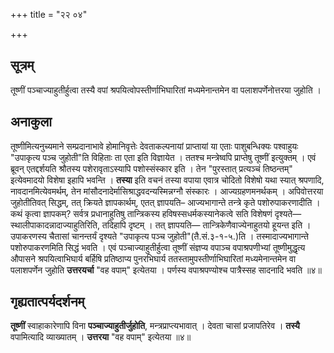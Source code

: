+++
title = "२२ ०४"

+++
## सूत्रम्
तूष्णीं पञ्चाज्याहुतीर्हुत्वा तस्यै वपां श्रपयित्वोपस्तीर्णाभिघारितां मध्यमेनान्तमेन वा पलाशपर्णेनोत्तरया जुहोति ।

## अनाकुला
तूष्णीमित्यनुच्यमाने सम्प्रदानाभावे होमानिवृत्तेः देवताकल्पनायां प्राप्तायां या एताः पाशुबन्धिक्यः पश्वाहुयः
"उपाकृत्य पञ्च जुहोती"ति विहिताः ता एता इति विज्ञायेत ।
ततश्च मन्त्रेष्वपि प्राप्तेषु तूष्णीं इत्युक्तम् ।
एवं ब्रूवन् एतद्दर्शयति श्रौतस्य पशेरावृताऽस्यापि पशोस्संस्कार इति ।
तेन "पुरस्तात् प्रत्यञ्चं तिष्ठन्तम्" इत्येवमादयो विशेषा इहापि भवन्ति ।
**तस्या** इति वचनं तस्या वपाया एवात्र चोदितो विशेषो यथा स्यात् श्रपणादि, नावदानमित्येवमर्थम्, तेन मांसौदनादेर्मासिश्राद्धवदन्यस्मिन्नग्नौ संस्कारः ।
आज्यग्रहणमनर्थकम् ।
अपिवोत्तरया जुहोतीतिवत् सिद्धम्, तत् क्रियते ज्ञापकार्थम्, एतत् ज्ञापयति– आज्यभागान्ते तन्त्रे कृते पशोरुपाकरणादीति ।
कथं कृत्वा ज्ञापकम्? सर्वत्र प्रधानाहुतिषु तान्त्रिकस्य हविषस्सधर्मकस्यानेकत्वे सति विशेषणं दृश्यते—स्थालीपाकादन्नादाज्याहुतिरिति, तदिहापि दृष्टम् ।
तत् ज्ञापयति— तान्त्रिकेणैवाज्येनाहुतयो हूयन्त इति ।
उपाकरणस्य चैतासां चानन्तर्यं दृश्यते
"उपाकृत्य पञ्च जुहोती"(तै.सं.३-१-५.)ति ।
तस्मादाज्यभागान्ते पशोरुपाकरणमिति सिद्धं भवति ।
एवं पञ्चाज्याहुतीर्हुत्वा तूष्णीं संज्ञप्य वपाञ्च वपाश्रपणीभ्यां तूष्णीमुद्धृत्य औपासने श्रपयित्वाभिघार्य बर्हिषि प्रतिष्ठाप्य पुनरभिघार्य ततस्तामुपस्तीर्णाभिघारितां मध्यमेनान्तमेन वा पलाशपर्णेन जुहोति **उत्तरयर्चा** "वह वपाम्" इत्येतया ।
पर्णस्य वपाश्रपण्योश्च पात्रैस्सह सादनादि भवति ॥४॥

## गृह्यतात्पर्यदर्शनम्
**तूष्णीं** स्वाहाकारेणापि विना **पञ्चाज्याहुतीर्जुहोति**, मन्त्रप्राप्त्यभावात् ।
देवता चासां प्रजापतिरेव ।
**तस्यै** वपामित्यादि व्याख्यातम् ।
**उत्तरया** "वह वपाम्" इत्येतया ॥४॥
